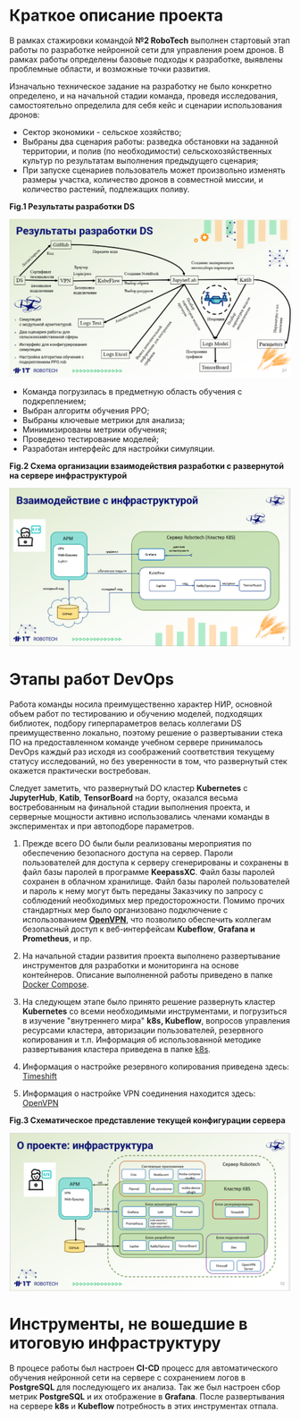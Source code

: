# Краткое описание проекта

В рамках стажировки командой **№2 RoboTech** выполнен стартовый этап работы по разработке нейронной сети для управления роем дронов. В рамках работы определены базовые подходы к разработке, выявлены проблемные области, и возможные точки развития.

Изначально техническое задание на разработку не было конкретно определено, и на начальной стадии команда, проведя исследования, самостоятельно определила для себя кейс и сценарии использования дронов:

- Сектор экономики - сельское хозяйство;
- Выбраны два сценария работы: разведка обстановки на заданной территории, и полив (по необходимости) сельскохозяйственных культур по результатам выполнения предыдущего сценария;
- При запуске сценариев пользователь может произвольно изменять размеры участка, количество дронов в совместной миссии, и количество растений, подлежащих поливу.


**Fig.1  Результаты разработки DS**


![](https://github.com/Team2RoboTech1TOrg/RoboTech-DO/blob/main/images/DS_results.png)

- Команда погрузилась в предметную область обучения с подкреплением;
- Выбран алгоритм обучения PPO;
- Выбраны ключевые метрики для анализа;
- Минимизированы метрики обучения;
- Проведено тестирование моделей;
- Разработан интерфейс для настройки симуляции.


**Fig.2  Схема организации взаимодействия разработки с развернутой на сервере инфраструктурой**


![](https://github.com/Team2RoboTech1TOrg/RoboTech-DO/blob/main/images/Interaction.png)

# Этапы работ DevOps

Работа команды носила преимущественно характер НИР, основной объем работ по тестированию и обучению моделей, подходящих библиотек, подбору гиперпараметров велась коллегами DS преимущественно локально, поэтому решение о развертывании стека ПО на предоставленном команде учебном сервере принималось DevOps каждый раз исходя из соображений соответствия текущему статусу исследований, но без уверенности в том, что развернутый стек окажется практически востребован.

Следует заметить, что развернутый DO кластер **Kubernetes** с **JupyterHub**, **Katib**, **TensorBoard** на борту, оказался весьма востребованным на финальной стадии выполнения проекта, и серверные мощности активно использовались членами команды в экспериментах и при автоподборе параметров.

1. Прежде всего DO были  были реализованы мероприятия по обеспечению безопасного доступа на сервер. Пароли пользователей для доступа к серверу сгенерированы и сохранены в файл базы паролей в программе **KeepassXC**. Файл базы паролей сохранен в облачном хранилище. Файл базы паролей пользователей и пароль к нему могут быть переданы Заказчику по запросу с соблюдений необходимых мер предосторожности. Помимо прочих стандартных мер было организовано подключение с использованием [**OpenVPN**](https://github.com/Team2RoboTech1TOrg/RoboTech-DO/blob/main/Additionally/OpenVPN.md), что позволило обеспечить коллегам безопасный доступ к веб-интерфейсам **Kubeflow**, **Grafana и Prometheus**, и пр.

2. На начальной стадии развития проекта выполнено развертывание инструментов для разработки и мониторинга на основе контейнеров. Описание выполненной работы приведено в папке  [Docker Compose](https://github.com/Team2RoboTech1TOrg/RoboTech-DO/tree/main/Docker%20Compose).

3. На следующем этапе было принято решение развернуть кластер **Kubernetes**  со всеми необходимыми инструментами, и погрузиться в изучение "внутреннего мира" **k8s, Kubeflow**, вопросов управления ресурсами кластера, авторизации пользователей, резервного копирования и т.п. Информация об использованной методике развертывания кластера приведена в папке [k8s](https://github.com/Team2RoboTech1TOrg/RoboTech-DO/tree/main/k8s).
4. Информация о настройке резервного копирования приведена здесь: [Timeshift](https://github.com/Team2RoboTech1TOrg/RoboTech-DO/tree/main/Additionally/Timeshift.md)

5. Информация о настройке VPN соединения находится здесь: [OpenVPN](https://github.com/Team2RoboTech1TOrg/RoboTech-DO/tree/main/Additionally/OpenVPN.md)


**Fig.3  Схематическое представление текущей конфигурации сервера**


![](https://github.com/Team2RoboTech1TOrg/RoboTech-DO/blob/main/images/Infrastructure.png)

# Инструменты, не вошедшие в итоговую инфраструктуру
В процесе работы был настроен **CI-CD** процесс для автоматического обучения нейронной сети на сервере с сохранением логов в **PostgreSQL** для последующего их анализа. Так же был настроен сбор метрик **PostgreSQL** и их отображение в  **Grafana**. После развертывания на сервере **k8s** и **Kubeflow** потребность в этих инструментах отпала. 
